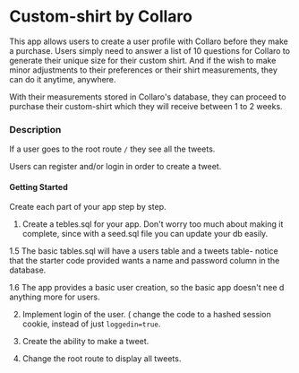 # Custom-shirt by Collaro 

This app allows users to create a user profile with Collaro before they make a purchase. Users simply need to answer a list of 10 questions for Collaro to generate their unique size for their custom shirt. And if the wish to make minor adjustments to their preferences or their shirt measurements, they can do it anytime, anywhere. 

With their measurements stored in Collaro's database, they can proceed to purchase their custom-shirt which they will receive between 1 to 2 weeks. 


### Description
If a user goes to the root route `/` they see all the tweets.

Users can register and/or login in order to create a tweet.

#### Getting Started
Create each part of your app step by step.

1. Create a tebles.sql for your app. Don't worry too much about making it complete, since with a seed.sql file you can update your db easily.

  1.5 The basic tables.sql will have a users table and a tweets table- notice that the starter code provided wants a name and password column in the database.

  1.6 The app provides a basic user creation, so the basic app doesn't nee d anything more for users.

2. Implement login of the user. ( change the code to a hashed session cookie, instead of just `loggedin=true`.

3. Create the ability to make a tweet.

4. Change the root route to display all tweets.

